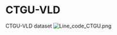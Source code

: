 # CTGU-VLD
CTGU-VLD dataset
![Line_code_CTGU.png](https://i.loli.net/2021/06/23/PF2i49VmrwbNlfj.png)
